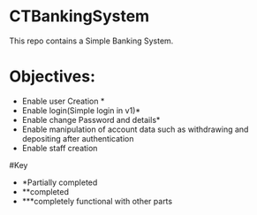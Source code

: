 # CTBankingSystem
This repo contains a Simple Banking System.

# Objectives: 
- Enable user Creation *
- Enable login(Simple login in v1)*
- Enable change Password and details*
- Enable manipulation of account data such as withdrawing and depositing after authentication
- Enable staff creation


#Key
- *Partially completed
- **completed
- ***completely functional with other parts

